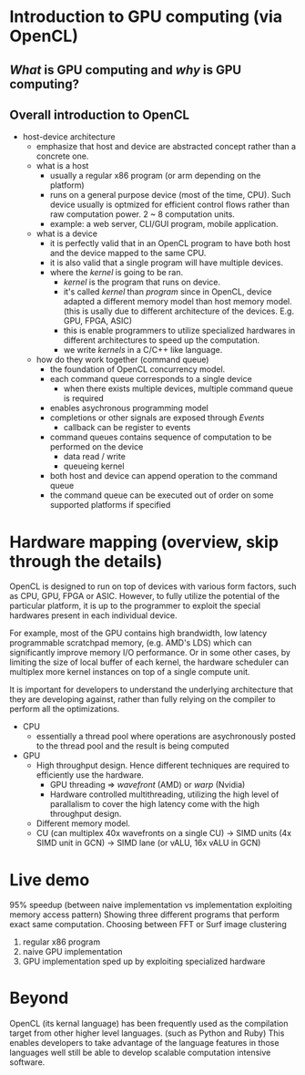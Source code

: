 # Introduction to GPU computing (via OpenCL)

## *What* is GPU computing and *why* is GPU computing?

## Overall introduction to OpenCL

* host-device architecture
    * emphasize that host and device are abstracted concept rather than a concrete one.
    * what is a host
        * usually a regular x86 program (or arm depending on the platform)
        * runs on a general purpose device (most of the time, CPU). Such device usually is optmized for efficient control flows rather than raw computation power. 2 ~ 8 computation units.
        * example: a web server, CLI/GUI program, mobile application.
    * what is a device
        * it is perfectly valid that in an OpenCL program to have both host and the device mapped to the same CPU.
        * it is also valid that a single program will have multiple devices.
        * where the _kernel_ is going to be ran.
            * _kernel_ is the program that runs on device.
            * it's called _kernel_ than _program_ since in OpenCL, device adapted a different memory model than host memory model. (this is usally due to different architecture of the devices. E.g. GPU, FPGA, ASIC)
            * this is enable programmers to utilize specialized hardwares in different architectures to speed up the computation.
            * we write _kernels_ in a C/C++ like language.
    * how do they work together (command queue)
        * the foundation of OpenCL concurrency model.
        * each command queue corresponds to a single device
            * when there exists multiple devices, multiple command queue is required
        * enables asychronous programming model
        * completions or other signals are exposed through _Events_
            * callback can be register to events
        * command queues contains sequence of computation to be performed on the device
            * data read / write
            * queueing kernel
        * both host and device can append operation to the command queue
        * the command queue can be executed out of order on some supported platforms if specified

# Hardware mapping (overview, skip through the details)

OpenCL is designed to run on top of devices with various form factors, such as CPU, GPU, FPGA or ASIC. However, to fully utilize the potential of the particular platform, it is up to the programmer to exploit the special hardwares present in each individual device.

For example, most of the GPU contains high brandwidth, low latency programmable scratchpad memory, (e.g. AMD's LDS) which can significantly improve memory I/O performance. Or in some other cases, by limiting the size of local buffer of each kernel, the hardware scheduler can multiplex more kernel instances on top of a single compute unit.

It is important for developers to understand the underlying architecture that they are developing against, rather than fully relying on the compiler to perform all the optimizations.

* CPU
    * essentially a thread pool where operations are asychronously posted to the thread pool and the result is being computed
* GPU
    * High throughput design. Hence different techniques are required to efficiently use the hardware.
        * GPU threading => _wavefront_ (AMD) or _warp_ (Nvidia)
        * Hardware controlled multithreading, utilizing the high level of parallalism to cover the high latency come with the high throughput design.
    * Different memory model.
    * CU (can multiplex 40x wavefronts on a single CU) -> SIMD units (4x SIMD unit in GCN) -> SIMD lane (or vALU, 16x vALU in GCN)

# Live demo

95% speedup (between naive implementation vs implementation exploiting memory access pattern)
Showing three different programs that perform exact same computation.
Choosing between FFT or Surf image clustering
1. regular x86 program 
2. naive GPU implementation
3. GPU implementation sped up by exploiting specialized hardware

# Beyond

OpenCL (its kernal language) has been frequently used as the compilation target from other higher level languages. (such as Python and Ruby) This enables developers to take advantage of the language features in those languages well still be able to develop scalable computation intensive software.
